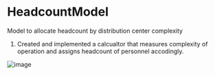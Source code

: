 # HeadcountModel
Model to allocate headcount by distribution center complexity 

1. Created and implemented a calcualtor that measures complexity of operation and assigns headcount of personnel accodingly.

![image](https://user-images.githubusercontent.com/44706605/159135588-215af786-444f-42c3-8b7a-2e6fda693429.png)
